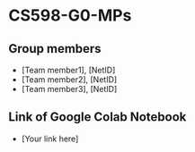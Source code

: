 # CS598-G0-MPs

## Group members
- [Team member1], [NetID]
- [Team member2], [NetID]
- [Team member3], [NetID]

## Link of Google Colab Notebook
- [Your link here]
